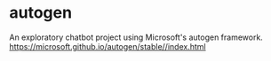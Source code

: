 # autogen
An exploratory chatbot project using Microsoft's autogen framework.
https://microsoft.github.io/autogen/stable//index.html
